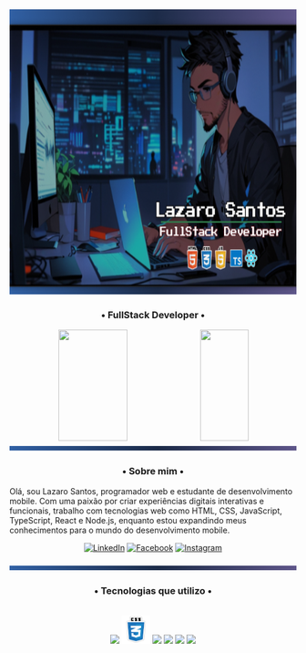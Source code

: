 <img src="./Background_perfil.png" width="100%" height="500px"/>
<br>
<h3 align="center" class="heading-element" dir="auto">•   FullStack Developer   •</h3>

<div align="center" dir="auto"> 
  <img  width="49%" height="195px" src="https://github-readme-stats.vercel.app/api?username=oLazaroCS&show_icons=true&count_private=true&title_color=3b77cc&icon_color=63598E&text_color=c9d1d9&bg_color=0d1117&border_color=fff0">  
  <img  width="41%" height="195px" src="https://github-readme-stats.vercel.app/api/top-langs/?username=oLazaroCS&layout=compact&title_color=3b77cc&text_color=fff&bg_color=0d1117&border_color=fff0">
</div>

<img width="100%" height="8px" style="max-width: 100%" src="./linha_01.png">
<h3 align="center" class="heading-element" dir="auto">•   Sobre mim   •</h3>

<p>Olá, sou Lazaro Santos, programador web e estudante de desenvolvimento mobile. Com uma paixão por criar experiências digitais interativas e funcionais, trabalho com tecnologias web como HTML, CSS, JavaScript, TypeScript, React e Node.js, enquanto estou expandindo meus conhecimentos para o mundo do desenvolvimento mobile.</p>

<div align="center">
  <a href="https://www.linkedin.com/in/lazaro-santos-16926911b/" title="LinkedIn">
    <img src="https://img.shields.io/badge/-Linkedin-0e76a8?style=flat-square&logo=Linkedin&logoColor=white&link=LINK-DO-SEU-LINKEDIN" alt="LinkedIn"/></a>
  <a href="https://www.facebook.com/lazaro.santos.9081" title="Facebook">
    <img src="https://img.shields.io/badge/-Facebook-3b5998?style=flat-square&labelColor=3b5998&logo=facebook&logoColor=white&link=LINK-DO-SEU-FACEBOOK" alt="Facebook"/></a>
  <a href="https://www.instagram.com/olazarocs" title="Instagram">
    <img src="https://img.shields.io/badge/-Instagram-DF0174?style=flat-square&labelColor=DF0174&logo=instagram&logoColor=white&link=LINK-DO-SEU-INSTAGRAM" alt="Instagram"/></a> 
</div>


<br>
<img width="100%" height="8px" style="max-width: 100%" src="./linha_01.png">
<h3 align="center" class="heading-element" dir="auto">•  Tecnologias que utilizo  •</h3>
<br>
<div align="center" dir="auto">
  <img width="50px"  src="./logoHtml.png" >
  <img width="50px"  src="./logoCss.png">
  <img width="50px"  src="./logoJavaScript.png">
  <img width="50px"  src="./logoTypeScript.png">
  <img width="50px"  src="./logoReact.png">
  <img width="40px"  src="https://seeklogo.com/images/F/flutter-logo-5086DD11C5-seeklogo.com.png">
</div>
